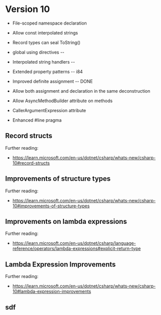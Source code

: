 
# Version 10

* File-scoped namespace declaration
* Allow const interpolated strings
* Record types can seal ToString()
* global using directives -- 

* Interpolated string handlers -- 
* Extended property patterns -- i84
* Improved definite assignment -- DONE
* Allow both assignment and declaration in the same deconstruction
* Allow AsyncMethodBuilder attribute on methods
* CallerArgumentExpression attribute
* Enhanced #line pragma


## Record structs

Further reading:

* https://learn.microsoft.com/en-us/dotnet/csharp/whats-new/csharp-10#record-structs


## Improvements of structure types

Further reading:

* https://learn.microsoft.com/en-us/dotnet/csharp/whats-new/csharp-10#improvements-of-structure-types


## Improvements on lambda expressions

Further reading:

* https://learn.microsoft.com/en-us/dotnet/csharp/language-reference/operators/lambda-expressions#explicit-return-type


## Lambda Expression Improvements

Further reading:

* https://learn.microsoft.com/en-us/dotnet/csharp/whats-new/csharp-10#lambda-expression-improvements


## sdf
